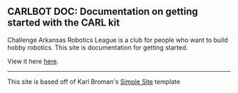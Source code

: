 ## CARLBOT DOC: Documentation on getting started with the CARL kit

Challenge Arkansas Robotics League is a club for people who want to build hobby robotics. This site is documentation for getting started. 

View it here [here](http://arinnovationhub.github.io/Carlbot/).

---
This site is based off of Karl Broman's [Simple Site](http://github.com/kbroman/simple_site) template
